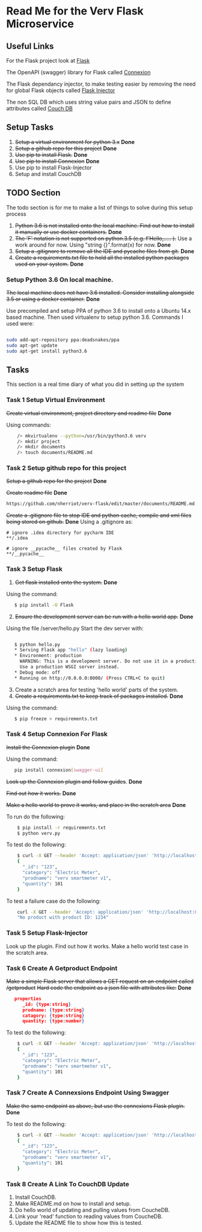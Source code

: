 # Read Me for the Verv Flask Microservice

## Useful Links

For the Flask project look at [Flask](http://flask.pocoo.org)

The OpenAPI (swagger) library for Flask called [Connexion](http://connexion.readthedocs.io/en/latest)

The Flask dependancy injector, to make testing easier by removing the need for global Flask objects called [Flask Injector](http://pypi.org/project/Flask-Injector)

The non SQL DB which uses string value pairs and JSON to define attributes called [Couch DB](http://couchdb.apache.org/)

## Setup Tasks

1. ~~Setup a virtual environment for python 3.x~~ **Done**
2. ~~Setup a github repo for this project~~ **Done**
2. ~~Use pip to install Flask.~~ **Done**
3. ~~Use pip to install Connexion~~ **Done**
4. Use pip to install Flask-Injector
5. Setup and install CouchDB

## TODO Section
The todo section is for me to make a list of things to solve during this setup process
1) ~~Python 3.6 is not installed onto the local machine. Find out how to install it manually or use docker containers.~~ **Done**
2) ~~The 'F' notation is not supported on python.3.5 (e.g. f'Hello,..... ).~~ Use a work around for now. Using "string {}".format(x) for now. **Done**
3) ~~Setup a .gitignore to remove all the IDE and pycache files from git.~~ **Done**
4) ~~Create a requirements.txt file to hold all the installed python packages used on your system.~~ **Done**


### Setup Python 3.6 On local machine.
~~The local machine does not have 3.6 installed. Consider installing alongside 3.5 or using
a docker container.~~ **Done**

Use precompiled and setup PPA of python 3.6 to install onto a Ubuntu 14.x based machine. Then used virtualenv to setup python 3.6. Commands I used were:

```bash

sudo add-apt-repository ppa:deadsnakes/ppa
sudo apt-get update
sudo apt-get install python3.6
```


## Tasks
This section is a real time diary of what you did in setting up the system


### Task 1 Setup Virtual Environment
~~Create virtual environment, project directory and readme file~~ **Done**


Using commands:

``` bash
	/> mkvirtualenv --python=/usr/bin/python3.6 verv
	/> mkdir project
	/> mkdir documents
	/> touch documents/README.md
```

### Task 2 Setup github repo for this project
~~Setup a github repo for the project~~ **Done**

~~Create readme file~~ **Done**
```bash
https://github.com/nherriot/verv-flask/edit/master/documents/README.md
```
~~Create a .gitignore file to stop IDE and python cache, compile and xml files being stored on github.~~ **Done**
Using a .gitignore as:

```
# ignore .idea directory for pycharm IDE
**/.idea

# ignore __pycache__ files created by Flask
**/__pycache__

```


### Task 3 Setup Flask
1. ~~Get flask installed onto the system.~~ **Done**


Using the command:
```bash
   $ pip install -U Flask
```

2. ~~Ensure the development server can be run with a hello world app.~~ **Done**

Using the file /server/hello.py
Start the dev server with:
```bash

   $ python hello.py
   * Serving Flask app "hello" (lazy loading)
   * Environment: production
     WARNING: This is a development server. Do not use it in a production deployment.
     Use a production WSGI server instead.
   * Debug mode: off
   * Running on http://0.0.0.0:8000/ (Press CTRL+C to quit)
```

3. Create a scratch area for testing 'hello world' parts of the system.
4. ~~Create a requirements.txt to keep track of packages installed.~~ **Done**

Using the command:
```bash
   $ pip freeze > requirements.txt
```

### Task 4 Setup Connexion For Flask
~~Install the Connexion plugin~~ **Done**

Using the command:
```bash
   pip install connexion[swagger-ui]
```

~~Look up the Connexion plugin and follow guides~~. **Done**

~~Find out how it works.~~ **Done**

~~Make a hello world to prove it works, and place in the scratch area~~ **Done**

To run do the following:
```bash
	$ pip install -r requirements.txt
	$ python verv.py
```

To test do the following:
```bash
	$ curl -X GET --header 'Accept: application/json' 'http://localhost:8000/v1.0/getproduct?prod_id=123'
	{
	  "_id": "123",
  	  "category": "Electric Meter",
  	  "prodname": "verv smartmeter v1",
  	  "quantity": 101
	}
```

To test a failure case do the following:
```bash
	curl -X GET --header 'Accept: application/json' 'http://localhost:8000/v1.0/getproduct?prod_id=1234'
	"No product with product ID: 1234"
```


### Task 5 Setup Flask-Injector
Look up the plugin.
Find out how it works.
Make a hello world test case in the scratch area.

### Task 6 Create A Getproduct Endpoint
~~Make a simple Flask server that allows a GET request on an endpoint called /getproduct~~
~~Hard code the endpoint as a json file with attributes like:~~ **Done**
```json
   properties
      _id: {type:string}
      prodname: {type:string}
      catagory: {type:string}
      quantity: {type:number}
```

To test do the following:
```bash
	$ curl -X GET --header 'Accept: application/json' 'http://localhost:8000/v1.0/getproduct?prod_id=123'
	{
	  "_id": "123",
  	  "category": "Electric Meter",
  	  "prodname": "verv smartmeter v1",
  	  "quantity": 101
	}

```

### Task 7 Create A Connexsions Endpoint Using Swagger

~~Make the same endpoint as above, but use the connexions Flask plugin.~~ **Done**

To test do the following:
```bash
	$ curl -X GET --header 'Accept: application/json' 'http://localhost:8000/v1.0/getproduct?prod_id=123'
	{
	  "_id": "123",
  	  "category": "Electric Meter",
  	  "prodname": "verv smartmeter v1",
  	  "quantity": 101
	}

```

### Task 8 Create A Link To CouchDB Update 

1. Install CouchDB.
2. Make README.md on how to install and setup.
3. Do hello world of updating and pulling values from CoucheDB.
4. Link your 'read' function to reading values from CoucheDB.
5. Update the README file to show how this is tested.

